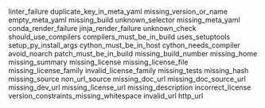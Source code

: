 linter_failure
duplicate_key_in_meta_yaml
missing_version_or_name
empty_meta_yaml
missing_build
unknown_selector
missing_meta_yaml
conda_render_failure
jinja_render_failure
unknown_check
should_use_compilers
compilers_must_be_in_build
uses_setuptools
setup_py_install_args
cython_must_be_in_host
cython_needs_compiler
avoid_noarch
patch_must_be_in_build
missing_build_number
missing_home
missing_summary
missing_license
missing_license_file
missing_license_family
invalid_license_family
missing_tests
missing_hash
missing_source
non_url_source
missing_doc_url
missing_doc_source_url
missing_dev_url
missing_license_url
missing_description
incorrect_license
version_constraints_missing_whitespace
invalid_url
http_url
